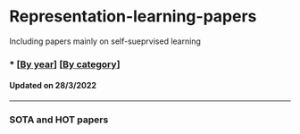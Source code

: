# Representation-learning-papers
Including papers mainly on self-sueprvised learning


###  * [[By year](https://github.com/XinLi-zn/tracking-detection-papers/blob/main/MOT-papers.md)]  [[By category](https://github.com/XinLi-zn/tracking-detection-papers/blob/main/MOT-papers.md)]

#### Updated on 28/3/2022 
---
### SOTA and HOT papers

